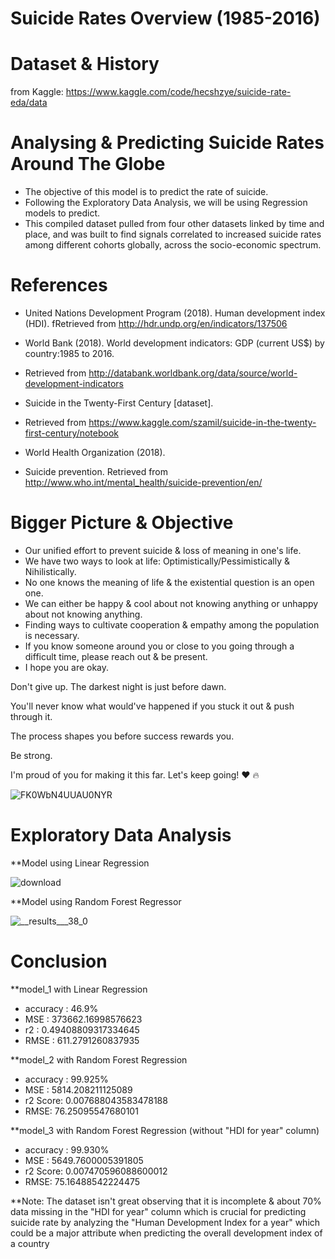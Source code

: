 # Suicide Rates Overview (1985-2016)

# Dataset & History
  from Kaggle: https://www.kaggle.com/code/hecshzye/suicide-rate-eda/data

# Analysing & Predicting Suicide Rates Around The Globe
- The objective of this model is to predict the rate of suicide.
- Following the Exploratory Data Analysis, we will be using Regression models to predict.
- This compiled dataset pulled from four other datasets linked by time and place, and was built to find signals correlated to increased suicide rates among different cohorts globally, across the socio-economic spectrum.

# References
- United Nations Development Program (2018). Human development index (HDI). fRetrieved from http://hdr.undp.org/en/indicators/137506

- World Bank (2018). World development indicators: GDP (current US$) by country:1985 to 2016. 
- Retrieved from http://databank.worldbank.org/data/source/world-development-indicators 
- Suicide in the Twenty-First Century [dataset]. 
- Retrieved from https://www.kaggle.com/szamil/suicide-in-the-twenty-first-century/notebook 
- World Health Organization (2018). 
- Suicide prevention. Retrieved from http://www.who.int/mental_health/suicide-prevention/en/

# Bigger Picture & Objective
- Our unified effort to prevent suicide & loss of meaning in one's life.
- We have two ways to look at life: Optimistically/Pessimistically & Nihilistically.
- No one knows the meaning of life & the existential question is an open one.
- We can either be happy & cool about not knowing anything or unhappy about not knowing anything.
- Finding ways to cultivate cooperation & empathy among the population is necessary.
- If you know someone around you or close to you going through a difficult time, please reach out & be present.
- I hope you are okay.



Don't give up. The darkest night is just before dawn.

You'll never know what would've happened if you stuck it out & push through it.

The process shapes you before success rewards you.

Be strong.

I'm proud of you for making it this far. Let's keep going! ❤️ 🔥

![FK0WbN4UUAU0NYR](https://user-images.githubusercontent.com/87764103/159164659-be9940a9-cb6b-4e94-a891-d3622f0d9e4e.jpeg)


# Exploratory Data Analysis

**Model using Linear Regression

![download](https://user-images.githubusercontent.com/87764103/159251403-9790a682-e0f1-45f3-890e-2a670370948f.png)

**Model using Random Forest Regressor

![__results___38_0](https://user-images.githubusercontent.com/87764103/159251475-b9708374-1f1b-417d-ae03-5f7804d45dfd.png)


# Conclusion

**model_1 with Linear Regression

  - accuracy : 46.9%
  - MSE : 373662.16998576623
  - r2 : 0.49408809317334645
  - RMSE : 611.2791260837935
  
**model_2 with Random Forest Regression

  - accuracy : 99.925%
  - MSE : 5814.208211125089
  - r2 Score: 0.007688043583478188
  - RMSE: 76.25095547680101
  
**model_3 with Random Forest Regression (without "HDI for year" column)

  - accuracy : 99.930%
  - MSE : 5649.7600005391805
  - r2 Score: 0.007470596088600012
  - RMSE: 75.16488542224475
  
  
**Note: The dataset isn't great observing that it is incomplete & about 70% data missing in the "HDI for year" column which is crucial for predicting suicide rate by analyzing the "Human Development Index for a year" which could be a major attribute when predicting the overall development index of a country
